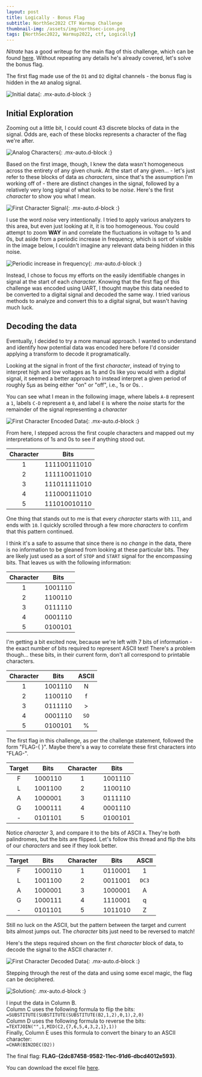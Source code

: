 ```yaml
---
layout: post
title: Logically - Bonus Flag
subtitle: NorthSec2022 CTF Warmup Challenge
thumbnail-img: /assets/img/northsec-icon.png
tags: [NorthSec2022, Warmup2022, ctf, Logically]
---
```


*Nitrate* has a good writeup for the main flag of this challenge, which can be found [here](https://n1trate.github.io/writeups/nsec-2022-warmup/warmup-challenge-logically/). Without repeating any details he's already covered, let's solve the bonus flag.

The first flag made use of the `D1` and `D2` digital channels - the bonus flag is hidden in the `A0` analog signal. 

![Initial data](../assets/img/logically/logically_1.png){: .mx-auto.d-block :}

## Initial Exploration

Zooming out a little bit, I could count 43 discrete blocks of data in the signal. Odds are, each of these blocks represents a character of the flag we're after.

![Analog Characters](../assets/img/logically/logically_2.png){: .mx-auto.d-block :}

Based on the first image, though, I knew the data wasn't homogeneous across the entirety of any given chunk. At the start of any given... - let's just refer to these blocks of data as *characters*, since that's the assumption I'm working off of - there are distinct changes in the signal, followed by a relatively very long signal of what looks to be *noise*. Here's the first *character* to show you what I mean.

![First Character Signal](../assets/img/logically/logically_3.png){: .mx-auto.d-block :}

I use the word *noise* very intentionally. I tried to apply various analyzers to this area, but even just looking at it, it is too homogeneous. You could attempt to zoom **WAY** in and correlate the fluctuations in voltage to 1s and 0s, but aside from a periodic increase in frequency, which is sort of visible in the image below, I couldn't imagine any relevant data being hidden in this noise.

![Periodic increase in frequency](../assets/img/logically/logically_4.png){: .mx-auto.d-block :}

Instead, I chose to focus my efforts on the easily identifiable changes in signal at the start of each *character*. Knowing that the first flag of this challenge was encoded using UART, I thought maybe this data needed to be converted to a digital signal and decoded the same way. I tried various methods to analyze and convert this to a digital signal, but wasn't having much luck.

## Decoding the data

Eventually, I decided to try a more manual approach. I wanted to understand and identify how potential data was encoded here before I'd consider applying a transform to decode it programatically.

Looking at the signal in front of the first *character*, instead of trying to interpret high and low voltages as 1s and 0s like you would with a digital signal, it seemed a better approach to instead interpret a given period of roughly 5µs as being either "on" or "off", i.e., 1s or 0s. .

You can see what I mean in the following image, where labels `A-B` represent a `1`, labels `C-D` represent a `0`, and label `E` is where the *noise* starts for the remainder of the signal representing a *character*

![First Character Encoded Data](../assets/img/logically/logically_5.png){: .mx-auto.d-block :}

From here, I stepped across the first couple characters and mapped out my interpretations of 1s and 0s to see if anything stood out.

| Character | Bits |
| :------: | :---: |
| 1 | 111100111010 | 
| 2 | 111110011010 |
| 3 | 111011111010 |
| 4 | 111000111010 |
| 5 | 111010010110 |

One thing that stands out to me is that every *character* starts with `111`, and ends with `10`. I quickly scrolled through a few more *characters* to confirm that this pattern continued. 

I think it's a safe to assume that since there is no *change* in the data, there is no information to be gleaned from looking at these particular bits. They are likely just used as a sort of `STOP` and `START` signal for the encompassing bits. That leaves us with the following information:

| Character | Bits |
| :------: | :---: |
| 1 | 1001110 | 
| 2 | 1100110 |
| 3 | 0111110 |
| 4 | 0001110 |
| 5 | 0100101 |

I'm getting a bit excited now, because we're left with 7 bits of information - the exact number of bits required to represent ASCII text! There's a problem though... these bits, in their current form, don't all correspond to printable characters.

| Character | Bits | ASCII |
| :------: | :---: | :---: |
| 1 | 1001110 | N |
| 2 | 1100110 | f |
| 3 | 0111110 | > |
| 4 | 0001110 | `SO` |
| 5 | 0100101 | % |

The first flag in this challenge, as per the challenge statement, followed the form "FLAG-{ }". Maybe there's a way to correlate these first characters into "FLAG-".

| Target | Bits | Character | Bits |
| :------: | :---: | :------: | :---: |
| F | 1000110 | 1 | 1001110 | 
| L | 1001100 | 2 | 1100110 |
| A | 1000001 | 3 | 0111110 |
| G | 1000111 | 4 | 0001110 |
| - | 0101101 | 5 | 0100101 |

Notice *character* 3, and compare it to the bits of ASCII `A`. They're both palindromes, but the bits are flipped. Let's follow this thread and flip the bits of our *characters* and see if they look better.

| Target | Bits | Character | Bits | ASCII |
| :------: | :---: | :------: | :---: | :---: |
| F | 1000110 | 1 | 0110001 | 1 |
| L | 1001100 | 2 | 0011001 | `DC3` |
| A | 1000001 | 3 | 1000001 | A |
| G | 1000111 | 4 | 1110001 | q |
| - | 0101101 | 5 | 1011010 | Z |

Still no luck on the ASCII, but the pattern between the target and current bits almost jumps out. The *character* bits just need to be reversed to match! 

Here's the steps required shown on the first *character* block of data, to decode the signal to the ASCII character `F`.

![First Character Decoded Data ](../assets/img/logically/logically_6.png){: .mx-auto.d-block :}

Stepping through the rest of the data and using some excel magic, the flag can be deciphered. 

![Solution](../assets/img/logically/logically_7.png){: .mx-auto.d-block :}

I input the data in Column B.  
Column C uses the following formula to flip the bits:  
`=SUBSTITUTE(SUBSTITUTE(SUBSTITUTE(B2,1,2),0,1),2,0)`  
Column D uses the following formula to reverse the bits:  
`=TEXTJOIN("",1,MID(C2,{7,6,5,4,3,2,1},1))`  
Finally, Column E uses this formula to convert the binary to an ASCII character:  
`=CHAR(BIN2DEC(D2))` 

The final flag: **FLAG-{2dc87458-9582-11ec-91d6-dbcd4012e593}**.

You can download the excel file [here](../assets/files/logically_bonus.xlsx).
